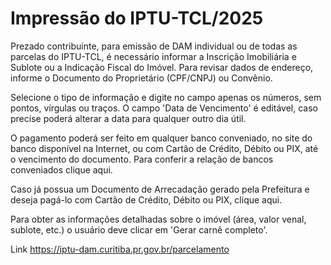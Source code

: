 # Impressão do IPTU-TCL/2025
Prezado contribuinte, para emissão de DAM individual ou de todas as parcelas do IPTU-TCL, é necessário informar a Inscrição Imobiliária e Sublote ou a Indicação Fiscal do Imóvel. Para revisar dados de endereço, informe o Documento do Proprietário (CPF/CNPJ) ou Convênio.

Selecione o tipo de informação e digite no campo apenas os números, sem pontos, vírgulas ou traços. O campo 'Data de Vencimento' é editável, caso precise poderá alterar a data para qualquer outro dia útil.

O pagamento poderá ser feito em qualquer banco conveniado, no site do banco disponível na Internet, ou com Cartão de Crédito, Débito ou PIX, até o vencimento do documento. Para conferir a relação de bancos conveniados clique aqui.

Caso já possua um Documento de Arrecadação gerado pela Prefeitura e deseja pagá-lo com Cartão de Crédito, Débito ou PIX, clique aqui.

Para obter as informações detalhadas sobre o imóvel (área, valor venal, sublote, etc.) o usuário deve clicar em 'Gerar carnê completo'.

Link https://iptu-dam.curitiba.pr.gov.br/parcelamento
